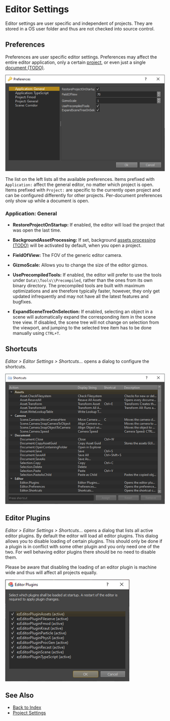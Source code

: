 # Editor Settings

Editor settings are user specific and independent of projects. They are stored in a OS user folder and thus are not checked into source control.

## Preferences

Preferences are user specific editor settings. Preferences may affect the entire editor application, only a certain [project](../projects/projects-overview.md), or even just a single [document (TODO)](editor-documents.md).

![Preferences](media/editor-preferences.png)

The list on the left lists all the available preferences. Items prefixed with `Application:` affect the general editor, no matter which project is open. Items prefixed with `Project:` are specific to the currently open project and can be configured differently for other projects. Per-document preferences only show up while a document is open.

### Application: General

* **RestoreProjectOnStartup:** If enabled, the editor will load the project that was open the last time.

* **BackgroundAssetProcessing:** If set, background [assets processing (TODO)](../assets/assets-overview.md) will be activated by default, when you open a project.

* **FieldOfView:** The FOV of the generic editor camera.

* **GizmoScale:** Allows you to change the size of the editor gizmos.

* **UsePrecompiledTools:** If enabled, the editor will prefer to use the tools under `Data\\Tools\\Precompiled`, rather than the ones from its own binary directory. The precompiled tools are built with maximum optimizations and are therefore typically faster, however, they only get updated infrequently and may not have all the latest features and bugfixes.

* **ExpandSceneTreeOnSelection:** If enabled, selecting an object in a scene will automatically expand the corresponding item in the scene tree view. If disabled, the scene tree will not change on selection from the viewport, and jumping to the selected tree item has to be done manually using `CTRL+T`.

## Shortcuts

*Editor > Editor Settings > Shortcuts...* opens a dialog to configure the shortcuts.

![Preferences](media/editor-shortcuts.png)

## Editor Plugins

*Editor > Editor Settings > Shortcuts...* opens a dialog that lists all active editor plugins. By default the editor will load all editor plugins. This dialog allows you to disable loading of certain plugins. This should only be done if a plugin is in conflict with some other plugin and you only need one of the two. For well behaving editor plugins there should be no need to disable them.

Please be aware that disabling the loading of an editor plugin is machine wide and thus will affect all projects equally.

![Preferences](media/editor-plugins.png)

## See Also

* [Back to Index](../index.md)
* [Project Settings](../projects/project-settings.md)
